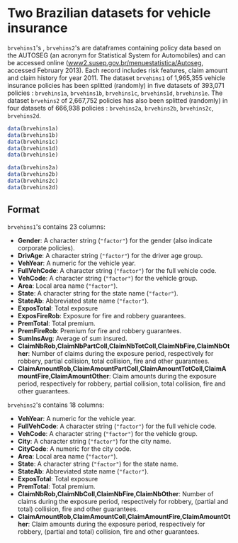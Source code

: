 # Two Brazilian datasets for vehicle insurance

`brvehins1`'s , `brvehins2`'s are dataframes containing policy data based on the AUTOSEG (an acronym for Statistical System for Automobiles) and can be accessed online ([www2.susep.gov.br/menuestatistica/Autoseg](www2.susep.gov.br/menuestatistica/Autoseg), accessed February 2013). Each record includes risk features, claim amount and claim history for year 2011. The dataset `brvehins1` of 1,965,355 vehicle insurance policies has been splitted (randomly) in five datasets of 393,071 policies : `brvehins1a`, `brvehins1b`, `brvehins1c`, `brvehins1d`, `brvehins1e`. The dataset `brvehins2` of 2,667,752 policies has also been splitted (randomly) in four datasets of 666,938 policies : `brvehins2a`, `brvehins2b`, `brvehins2c`, `brvehins2d`.

```r
data(brvehins1a)
data(brvehins1b)
data(brvehins1c)
data(brvehins1d)
data(brvehins1e)

data(brvehins2a)
data(brvehins2b)
data(brvehins2c)
data(brvehins2d)
```

## Format

`brvehins1`'s contains 23 columns:

- **Gender**: A character string (`"factor"`) for the gender (also indicate corporate policies).
- **DrivAge**: A character string (`"factor"`) for the driver age group.
- **VehYear**: A numeric for the vehicle year.
- **FullVehCode**: A character string (`"factor"`) for the full vehicle code.
- **VehCode**: A character string (`"factor"`) for the vehicle group.
- **Area**: Local area name (`"factor"`).
- **State**: A character string for the state name (`"factor"`).
- **StateAb**: Abbreviated state name (`"factor"`).
- **ExposTotal**: Total exposure
- **ExposFireRob**: Exposure for fire and robbery guarantees.
- **PremTotal**: Total premium.
- **PremFireRob**: Premium for fire and robbery guarantees.
- **SumInsAvg**: Average of sum insured.
- **ClaimNbRob,ClaimNbPartColl,ClaimNbTotColl,ClaimNbFire,ClaimNbOther**: Number of claims during the exposure period, respectively for robbery, partial collision, total collision, fire and other guarantees.
- **ClaimAmountRob,ClaimAmountPartColl,ClaimAmountTotColl,ClaimAmountFire,ClaimAmountOther**: Claim amounts during the exposure period, respectively for robbery, partial collision, total collision, fire and other guarantees.

`brvehins2`'s contains 18 columns:

- **VehYear**: A numeric for the vehicle year.
- **FullVehCode**: A character string (`"factor"`) for the full vehicle code.
- **VehCode**: A character string (`"factor"`) for the vehicle group.
- **City**: A character string (`"factor"`) for the city name.
- **CityCode**: A numeric for the city code.
- **Area**: Local area name (`"factor"`).
- **State**: A character string (`"factor"`) for the state name.
- **StateAb**: Abbreviated state name (`"factor"`).
- **ExposTotal**: Total exposure
- **PremTotal**: Total premium.
- **ClaimNbRob,ClaimNbColl,ClaimNbFire,ClaimNbOther**: Number of claims during the exposure period, respectively for robbery, (partial and total) collision, fire and other guarantees.
- **ClaimAmountRob,ClaimAmountColl,ClaimAmountFire,ClaimAmountOther**: Claim amounts during the exposure period, respectively for robbery, (partial and total) collision, fire and other guarantees.
